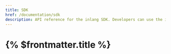 ```yaml
---
title: SDK
href: /documentation/sdk
description: API reference for the inlang SDK. Developers can use the inlang SDK to build inlang applications.
---
```


# {% $frontmatter.title %}

<!-- TODO it would be great if we can leverage the typescript types and comments to be auto displayed here like https://deno.land/api@v1.36.3?s=AbortController -->
